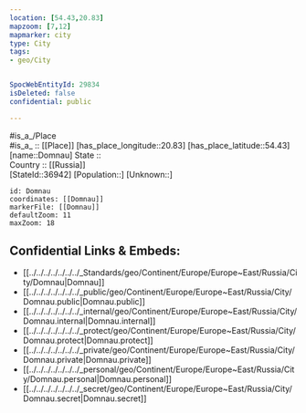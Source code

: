 ```yaml
---
location: [54.43,20.83] 
mapzoom: [7,12] 
mapmarker: city 
type: City
tags:
- geo/City


SpocWebEntityId: 29834
isDeleted: false
confidential: public

---
```

#is_a_/Place  
#is_a_ :: [[Place]] 
[has_place_longitude::20.83] 
[has_place_latitude::54.43] 
[name::Domnau] 
State ::  
Country :: [[Russia]]  
[StateId::36942] 
[Population::] 
[Unknown::] 


```leaflet
id: Domnau
coordinates: [[Domnau]] 
markerFile: [[Domnau]] 
defaultZoom: 11 
maxZoom: 18
```


## Confidential Links & Embeds: 
- [[../../../../../../../_Standards/geo/Continent/Europe/Europe~East/Russia/City/Domnau|Domnau]] 
- [[../../../../../../../_public/geo/Continent/Europe/Europe~East/Russia/City/Domnau.public|Domnau.public]] 
- [[../../../../../../../_internal/geo/Continent/Europe/Europe~East/Russia/City/Domnau.internal|Domnau.internal]] 
- [[../../../../../../../_protect/geo/Continent/Europe/Europe~East/Russia/City/Domnau.protect|Domnau.protect]] 
- [[../../../../../../../_private/geo/Continent/Europe/Europe~East/Russia/City/Domnau.private|Domnau.private]] 
- [[../../../../../../../_personal/geo/Continent/Europe/Europe~East/Russia/City/Domnau.personal|Domnau.personal]] 
- [[../../../../../../../_secret/geo/Continent/Europe/Europe~East/Russia/City/Domnau.secret|Domnau.secret]] 
